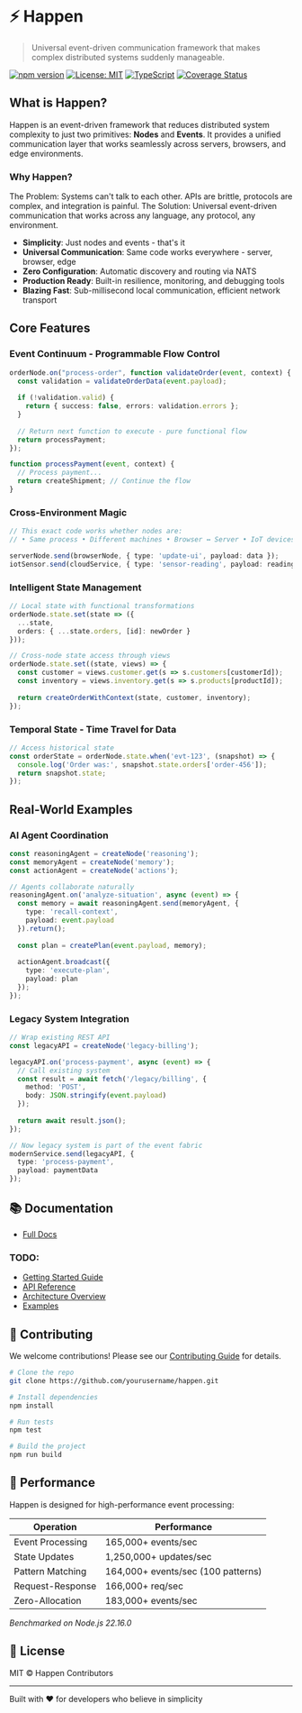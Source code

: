 # ⚡️ Happen

> Universal event-driven communication framework that makes complex distributed systems suddenly manageable.

[![npm version](https://img.shields.io/npm/v/@happen/core.svg)](https://www.npmjs.com/package/@happen/core)
[![License: MIT](https://img.shields.io/badge/License-MIT-blue.svg)](https://opensource.org/licenses/MIT)
[![TypeScript](https://img.shields.io/badge/%3C%2F%3E-TypeScript-blue.svg)](https://www.typescriptlang.org/)
[![Coverage Status](https://img.shields.io/codecov/c/github/yourusername/happen.svg)](https://codecov.io/gh/RobAntunes/Happen)

## What is Happen?

Happen is an event-driven framework that reduces distributed system complexity to just two primitives: **Nodes** and **Events**. It provides a unified communication layer that works seamlessly across servers, browsers, and edge environments.

### Why Happen?

The Problem: Systems can't talk to each other. APIs are brittle, protocols are complex, and integration is painful.
The Solution: Universal event-driven communication that works across any language, any protocol, any environment.


- **Simplicity**: Just nodes and events - that's it
- **Universal Communication**: Same code works everywhere - server, browser, edge
- **Zero Configuration**: Automatic discovery and routing via NATS
- **Production Ready**: Built-in resilience, monitoring, and debugging tools
- **Blazing Fast**: Sub-millisecond local communication, efficient network transport


## Core Features

### Event Continuum - Programmable Flow Control
```typescript
orderNode.on("process-order", function validateOrder(event, context) {
  const validation = validateOrderData(event.payload);
  
  if (!validation.valid) {
    return { success: false, errors: validation.errors };
  }
  
  // Return next function to execute - pure functional flow
  return processPayment;
});

function processPayment(event, context) {
  // Process payment...
  return createShipment; // Continue the flow
}
```

### Cross-Environment Magic
```typescript
// This exact code works whether nodes are:
// • Same process • Different machines • Browser ↔ Server • IoT devices

serverNode.send(browserNode, { type: 'update-ui', payload: data });
iotSensor.send(cloudService, { type: 'sensor-reading', payload: reading });
```

### Intelligent State Management
```typescript
// Local state with functional transformations
orderNode.state.set(state => ({
  ...state,
  orders: { ...state.orders, [id]: newOrder }
}));

// Cross-node state access through views
orderNode.state.set((state, views) => {
  const customer = views.customer.get(s => s.customers[customerId]);
  const inventory = views.inventory.get(s => s.products[productId]);
  
  return createOrderWithContext(state, customer, inventory);
});
```

### Temporal State - Time Travel for Data
```typescript
// Access historical state
const orderState = orderNode.state.when('evt-123', (snapshot) => {
  console.log('Order was:', snapshot.state.orders['order-456']);
  return snapshot.state;
});
```

## Real-World Examples

### AI Agent Coordination
```typescript
const reasoningAgent = createNode('reasoning');
const memoryAgent = createNode('memory');
const actionAgent = createNode('actions');

// Agents collaborate naturally
reasoningAgent.on('analyze-situation', async (event) => {
  const memory = await reasoningAgent.send(memoryAgent, {
    type: 'recall-context',
    payload: event.payload
  }).return();
  
  const plan = createPlan(event.payload, memory);
  
  actionAgent.broadcast({
    type: 'execute-plan', 
    payload: plan
  });
});
```

### Legacy System Integration
``` typescript
// Wrap existing REST API
const legacyAPI = createNode('legacy-billing');

legacyAPI.on('process-payment', async (event) => {
  // Call existing system
  const result = await fetch('/legacy/billing', {
    method: 'POST',
    body: JSON.stringify(event.payload)
  });
  
  return await result.json();
});

// Now legacy system is part of the event fabric
modernService.send(legacyAPI, {
  type: 'process-payment',
  payload: paymentData
});
```

## 📚 Documentation
- [Full Docs](https://insert-name-here.gitbook.io/happen-simply-productive/)
### TODO:
- [Getting Started Guide](docs/getting-started.md)
- [API Reference](docs/api-reference.md)
- [Architecture Overview](docs/architecture.md)
- [Examples](examples/)

## 🤝 Contributing

We welcome contributions! Please see our [Contributing Guide](CONTRIBUTING.md) for details.

```bash
# Clone the repo
git clone https://github.com/yourusername/happen.git

# Install dependencies
npm install

# Run tests
npm test

# Build the project
npm run build
```

## 🚀 Performance

Happen is designed for high-performance event processing:

| Operation | Performance |
|-----------|-------------|
| Event Processing | 165,000+ events/sec |
| State Updates | 1,250,000+ updates/sec |
| Pattern Matching | 164,000+ events/sec (100 patterns) |
| Request-Response | 166,000+ req/sec |
| Zero-Allocation | 183,000+ events/sec |

*Benchmarked on Node.js 22.16.0*

## 📄 License

MIT © Happen Contributors

---

Built with ❤️ for developers who believe in simplicity
